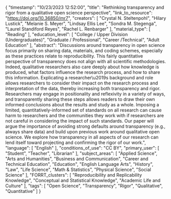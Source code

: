{
    "timestamp": "10/23/2023 12:52:00",
    "title": "Rethinking transparency and rigor from a qualitative open science perspective",
    "link_to_resource": "https://doi.org/10.36850/mr7",
    "creators": [
        "Crystal N. Steltenpohl",
        "Hilary Lustick",
        "Melanie S. Meyer",
        "Lindsay Ellis Lee",
        "Sondra M. Stegenga",
        "Laurel Standiford Reyes",
        "Rachel L. Renbarger"
    ],
    "material_type": [
        "Reading"
    ],
    "education_level": [
        "College / Upper Division (Undergraduates)",
        "Graduate / Professional",
        "Career /Technical",
        "Adult Education"
    ],
    "abstract": "Discussions around transparency in open science focus primarily on sharing data, materials, and coding schemes, especially as these practices relate to reproducibility. This fairly quantitative perspective of transparency does not align with all scientific methodologies. Indeed, qualitative researchers also care deeply about how knowledge is produced, what factors influence the research process, and how to share this information. Explicating a researcher\u2019s background and role allows researchers to consider their impact on the research process and interpretation of the data, thereby increasing both transparency and rigor. Researchers may engage in positionality and reflexivity in a variety of ways, and transparently sharing these steps allows readers to draw their own informed conclusions about the results and study as a whole. Imposing a limited, quantitatively-informed set of standards on all research can cause harm to researchers and the communities they work with if researchers are not careful in considering the impact of such standards. Our paper will argue the importance of avoiding strong defaults around transparency (e.g., always share data) and build upon previous work around qualitative open science. We explore how transparency in all aspects of our research can lend itself toward projecting and confirming the rigor of our work.",
    "language": [
        "English"
    ],
    "conditions_of_use": "CC BY",
    "primary_user": [
        "Student",
        "Teacher",
        "Librarian"
    ],
    "subject_areas": [
        "Applied Science",
        "Arts and Humanities",
        "Business and Communication",
        "Career and Technical Education",
        "Education",
        "English Language Arts",
        "History",
        "Law",
        "Life Science",
        "Math & Statistics",
        "Physical Science",
        "Social Science"
    ],
    "FORRT_clusters": [
        "Reproducibility and Replicability Knowledge",
        "Conceptual and Statistical Knowledge",
        "Academic Life and Culture"
    ],
    "tags": [
        "Open Science",
        "Transparency",
        "Rigor",
        "Qualitative",
        "Quantitative"
    ]
}